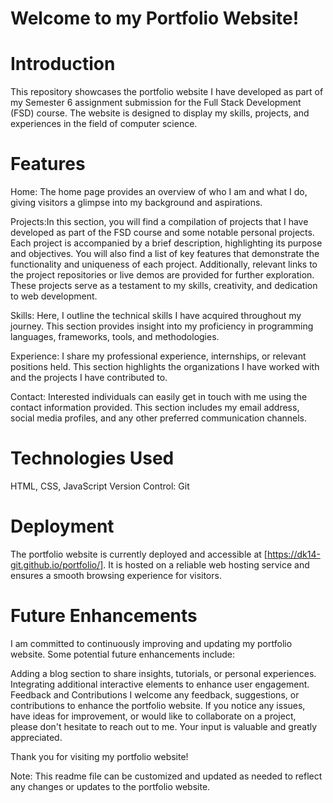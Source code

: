 # Welcome to my Portfolio Website!

# Introduction
This repository showcases the portfolio website I have developed as part of my Semester 6 assignment submission for the Full Stack Development (FSD) course. The website is designed to display my skills, projects, and experiences in the field of computer science.

# Features
Home: The home page provides an overview of who I am and what I do, giving visitors a glimpse into my background and aspirations.

Projects:In this section, you will find a compilation of projects that I have developed as part of the FSD course and some notable personal projects. Each project is accompanied by a brief description, highlighting its purpose and objectives. You will also find a list of key features that demonstrate the functionality and uniqueness of each project. Additionally, relevant links to the project repositories or live demos are provided for further exploration. These projects serve as a testament to my skills, creativity, and dedication to web development.

Skills: Here, I outline the technical skills I have acquired throughout my journey. This section provides insight into my proficiency in programming languages, frameworks, tools, and methodologies.

Experience: I share my professional experience, internships, or relevant positions held. This section highlights the organizations I have worked with and the projects I have contributed to.

Contact: Interested individuals can easily get in touch with me using the contact information provided. This section includes my email address, social media profiles, and any other preferred communication channels.

# Technologies Used 
HTML, CSS, JavaScript
Version Control: Git

# Deployment
The portfolio website is currently deployed and accessible at [https://dk14-git.github.io/portfolio/]. It is hosted on a reliable web hosting service and ensures a smooth browsing experience for visitors.

# Future Enhancements
I am committed to continuously improving and updating my portfolio website. Some potential future enhancements include:

Adding a blog section to share insights, tutorials, or personal experiences.
Integrating additional interactive elements to enhance user engagement.
Feedback and Contributions
I welcome any feedback, suggestions, or contributions to enhance the portfolio website. If you notice any issues, have ideas for improvement, or would like to collaborate on a project, please don't hesitate to reach out to me. Your input is valuable and greatly appreciated.

Thank you for visiting my portfolio website!

Note: This readme file can be customized and updated as needed to reflect any changes or updates to the portfolio website.
